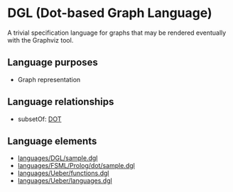 # DGL (Dot-based Graph Language)
A trivial specification language for graphs that may be rendered eventually with the Graphviz tool.
## Language purposes
* Graph representation
## Language relationships
* subsetOf: [DOT](languages/dot.html)
## Language elements
* [languages/DGL/sample.dgl](https://github.com/softlang/yas/blob/master/languages/DGL/sample.dgl)
* [languages/FSML/Prolog/dot/sample.dgl](https://github.com/softlang/yas/blob/master/languages/FSML/Prolog/dot/sample.dgl)
* [languages/Ueber/functions.dgl](https://github.com/softlang/yas/blob/master/languages/Ueber/functions.dgl)
* [languages/Ueber/languages.dgl](https://github.com/softlang/yas/blob/master/languages/Ueber/languages.dgl)
